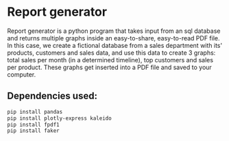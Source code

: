 # Report generator

Report generator is a python program that takes input from an sql database and returns multiple graphs inside an easy-to-share, easy-to-read PDF file.
In this case, we create a fictional database from a sales department with its' products, customers and sales data, and use this data to create 3 graphs: total sales per month (in a determined timeline), top customers and sales per product.
These graphs get inserted into a PDF file and saved to your computer.


## Dependencies used:
```bash
pip install pandas
pip install plotly-express kaleido
pip install fpdf1
pip install faker
```

